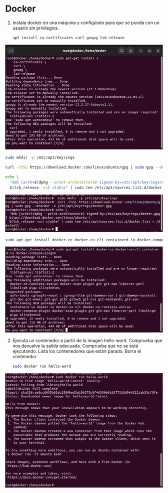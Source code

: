 # Docker

1. Instala docker en una máquina y configúralo para que se pueda con un usuario sin privilegios.

   ```bash
   apt install ca-certificates curl gnupg lsb-release
   ```

![](assets/image-20230116120937545.png)

```bash
sudo mkdir -p /etc/apt/keyrings
```

```bash
curl -fsSL https://download.docker.com/linux/ubuntu/gpg | sudo gpg --dearmor -o /etc/apt/keyrings/docker.gpg
```

```bash
echo \
  "deb [arch=$(dpkg --print-architecture) signed-by=/etc/apt/keyrings/docker.gpg] https://download.docker.com/linux/ubuntu \
  $(lsb_release -cs) stable" | sudo tee /etc/apt/sources.list.d/docker.list > /dev/null
```

![](assets/image-20230116121014939.png)

```bash
sudo apt-get install docker-ce docker-ce-cli containerd.io docker-compose-plugin
```

![](assets/image-20230116121046584.png)

2. Ejecuta un contenedor a partir de la imagen hello-word. Comprueba que nos devuelve la salida adecuada. Comprueba que no se está ejecutando. Lista los contenedores que están parado. Borra el contenedor.

   ```bash
   sudo docker run hello-word
   ```

   

![](assets/image-20230116121645828.png)
